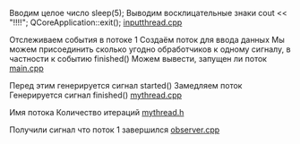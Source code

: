 Вводим целое число
sleep(5);
Выводим восклицательные знаки
cout << "!!!!";
QCoreApplication::exit();
[inputthread.cpp](inputthread.cpp)

Отслеживаем события в потоке 1
Создаём поток для ввода данных
Мы можем присоединить сколько угодно
обработчиков к одному сигналу,
в частности к событию finished()
Можем вывести, запущен ли поток
[main.cpp](main.cpp)

Перед этим генерируется сигнал started()
Замедляем поток
Генерируется сигнал finished()
[mythread.cpp](mythread.cpp)

Имя потока
Количество итераций
[mythread.h](mythread.h)

Получили сигнал что поток 1 завершился
[observer.cpp](observer.cpp)

